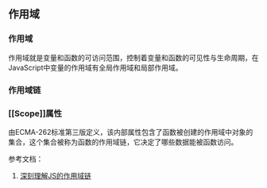 ## 作用域 ##

### 作用域  
作用域就是变量和函数的可访问范围，控制着变量和函数的可见性与生命周期，在JavaScript中变量的作用域有全局作用域和局部作用域。

### 作用域链

### [[Scope]]属性 
由ECMA-262标准第三版定义，该内部属性包含了函数被创建的作用域中对象的集合，这个集合被称为函数的作用域链，它决定了哪些数据能被函数访问。



参考文档：
1. [深刻理解JS的作用域链](https://www.jianshu.com/p/181da2b57eb2)